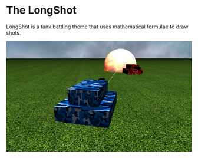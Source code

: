 # The LongShot

LongShot is a tank battling theme that uses mathematical formulae to draw shots.

![Alt text](/src/main/resources/public/jpg/image/welcome.png?raw=true "Title")

